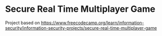 # Secure Real Time Multiplayer Game

Project based on https://www.freecodecamp.org/learn/information-security/information-security-projects/secure-real-time-multiplayer-game
